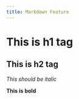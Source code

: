 ```yaml
---
title: Markdown Feature
---
```



# This is h1 tag

## This is h2 tag

*This should be italic*

**This is bold**

